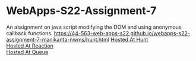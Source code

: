 # WebApps-S22-Assignment-7
An assignment on java script modifying the DOM and using anonymous callback functions.
 https://44-563-web-apps-s22.github.io/webapps-s22-assignment-7-manikanta-nwms/hunt.html
 <a href="https://44-563-web-apps-s22.github.io/webapps-s22-assignment-7-manikanta-nwms/hunt.html" rel="nofollow">Hosted At Hunt</a>
<br>
<a href="https://44-563-web-apps-s22.github.io/webapps-s22-assignment-7-manikanta-nwms/reaction.html" rel="nofollow">Hosted At Reaction</a>
<br>
<a href="https://44-563-web-apps-s22.github.io/webapps-s22-assignment-7-manikanta-nwms/queue.html" rel="nofollow">Hosted At Queue</a>